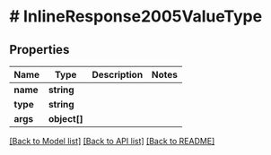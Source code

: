 # # InlineResponse2005ValueType

## Properties

Name | Type | Description | Notes
------------ | ------------- | ------------- | -------------
**name** | **string** |  |
**type** | **string** |  |
**args** | **object[]** |  |

[[Back to Model list]](../../README.md#models) [[Back to API list]](../../README.md#endpoints) [[Back to README]](../../README.md)
